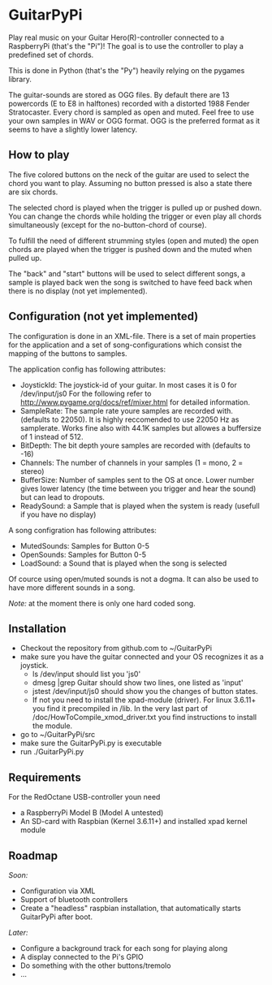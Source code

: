 GuitarPyPi
==========

Play real music on your Guitar Hero(R)-controller connected to a RaspberryPi (that's the "Pi")!
The goal is to use the controller to play a predefined set of chords.

This is done in Python (that's the "Py") heavily relying on the pygames library.

The guitar-sounds are stored as OGG files. By default there are 13 powercords (E to E8 in halftones) recorded 
with a distorted 1988 Fender Stratocaster. Every chord is sampled as open and muted. 
Feel free to use your own samples in WAV or OGG format. OGG is the preferred format as it seems to have a slightly lower latency.

How to play
-----------
The five colored buttons on the neck of the guitar are used to select the chord you want to play. 
Assuming no button pressed is also a state there are six chords.

The selected chord is played when the trigger is pulled up or pushed down. You can change the chords while holding the trigger or even play all chords simultaneously (except for the no-button-chord of course).

To fulfill the need of different strumming styles (open and muted) the open chords are played when the trigger is pushed down
and the muted when pulled up.

The "back" and "start" buttons will be used to select different songs, a sample is played back wen the song is switched to
have feed back when there is no display (not yet implemented).


Configuration (not yet implemented)
-----------------------------------
The configuration is done in an XML-file. There is a set of main properties for the application and a set of song-configurations
which consist the mapping of the buttons to samples.

The application config has following attributes:
- JoystickId: The joystick-id of your guitar. In most cases it is 0 for /dev/input/js0
For the following refer to http://www.pygame.org/docs/ref/mixer.html for detailed information.
- SampleRate: The sample rate youre samples are recorded with. (defaults to 22050). It is highly reccomended to use 22050 Hz as samplerate. Works fine also with 44.1K samples but allowes a buffersize of 1 instead of 512. 
- BitDepth: The bit depth youre samples are recorded with (defaults to -16)
- Channels: The number of channels in your samples (1 = mono, 2 = stereo)
- BufferSize: Number of samples sent to the OS at once. Lower number gives lower latency (the time between you trigger and hear the sound) but can lead to dropouts.
- ReadySound: a Sample that is played when the system is ready (usefull if you have no display)

A song configration has following attributes:
- MutedSounds: Samples for Button 0-5
- OpenSounds: Samples for Button 0-5
- LoadSound: a Sound that is played when the song is selected

Of cource using open/muted sounds is not a dogma. It can also be used to have more different sounds in a song.

*Note:* at the moment there is only one hard coded song. 

Installation
------------
- Checkout the repository from github.com to ~/GuitarPyPi
- make sure you have the guitar connected and your OS recognizes it as a joystick.
	- ls /dev/input should list you 'js0'
	- dmesg |grep Guitar should show two lines, one listed as 'input'
	- jstest /dev/input/js0 should show you the changes of button states.
	- If not you need to install the xpad-module (driver). For linux 3.6.11+ you find it precompiled in /lib. In the very last part of /doc/HowToCompile_xmod_driver.txt you find instructions to install the module.
- go to ~/GuitarPyPi/src
- make sure the GuitarPyPi.py is executable
- run ./GuitarPyPi.py

Requirements
------------
For the RedOctane USB-controller youn need
- a RaspberryPi Model B (Model A untested)
- An SD-card with Raspbian (Kernel 3.6.11+) and installed xpad kernel module


Roadmap
-------
*Soon:*
- Configuration via XML
- Support of bluetooth controllers
- Create a "headless" raspbian installation, that automatically starts GuitarPyPi after boot.

*Later:*
- Configure a background track for each song for playing along
- A display connected to the Pi's GPIO
- Do something with the other buttons/tremolo
- ...


